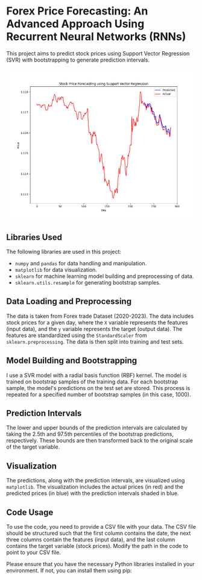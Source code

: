 # Forex Price Forecasting: An Advanced Approach Using Recurrent Neural Networks (RNNs)

This project aims to predict stock prices using Support Vector Regression (SVR) with bootstrapping to generate prediction intervals.

![SVR with Bootstrap](svr_stock.png)


## Libraries Used

The following libraries are used in this project:

- `numpy` and `pandas` for data handling and manipulation.
- `matplotlib` for data visualization.
- `sklearn` for machine learning model building and preprocessing of data.
- `sklearn.utils.resample` for generating bootstrap samples.

## Data Loading and Preprocessing

The data is taken from Forex trade Dataset (2020-2023). The data includes stock prices for a given day, where the `X` variable represents the features (input data), and the `y` variable represents the target (output data). The features are standardized using the `StandardScaler` from `sklearn.preprocessing`. The data is then split into training and test sets.

## Model Building and Bootstrapping

I use a SVR model with a radial basis function (RBF) kernel. The model is trained on bootstrap samples of the training data. For each bootstrap sample, the model's predictions on the test set are stored. This process is repeated for a specified number of bootstrap samples (in this case, 1000).

## Prediction Intervals

The lower and upper bounds of the prediction intervals are calculated by taking the 2.5th and 97.5th percentiles of the bootstrap predictions, respectively. These bounds are then transformed back to the original scale of the target variable.

## Visualization

The predictions, along with the prediction intervals, are visualized using `matplotlib`. The visualization includes the actual prices (in red) and the predicted prices (in blue) with the prediction intervals shaded in blue.

## Code Usage

To use the code, you need to provide a CSV file with your data. The CSV file should be structured such that the first column contains the date, the next three columns contain the features (input data), and the last column contains the target variable (stock prices). Modify the path in the code to point to your CSV file.

Please ensure that you have the necessary Python libraries installed in your environment. If not, you can install them using pip:

